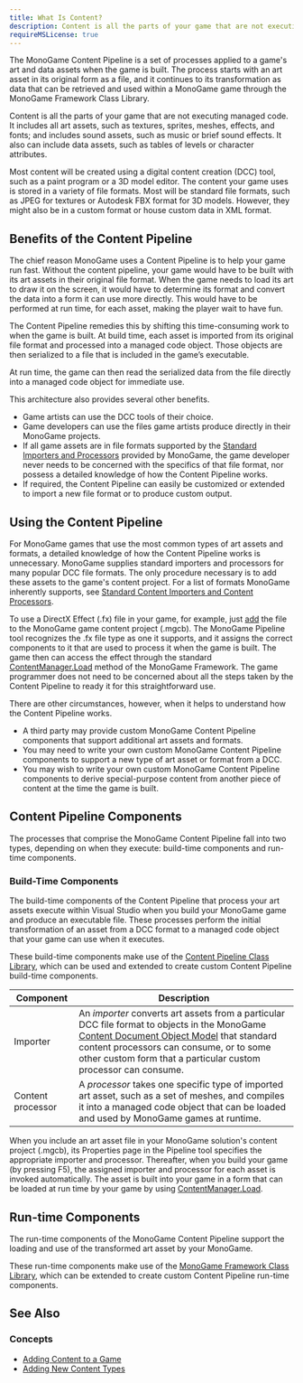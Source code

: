 ```yaml
---
title: What Is Content?
description: Content is all the parts of your game that are not executing managed code. It includes all art assets, such as textures, sprites, meshes, effects, and fonts; and includes sound assets, such as music or brief sound effects. It also can include data assets, such as tables of levels or character attributes.
requireMSLicense: true
---
```


The MonoGame Content Pipeline is a set of processes applied to a game's art and data assets when the game is built. The process starts with an art asset in its original form as a file, and it continues to its transformation as data that can be retrieved and used within a MonoGame game through the MonoGame Framework Class Library.

Content is all the parts of your game that are not executing managed code. It includes all art assets, such as textures, sprites, meshes, effects, and fonts; and includes sound assets, such as music or brief sound effects. It also can include data assets, such as tables of levels or character attributes.

Most content will be created using a digital content creation (DCC) tool, such as a paint program or a 3D model editor. The content your game uses is stored in a variety of file formats. Most will be standard file formats, such as JPEG for textures or Autodesk FBX format for 3D models. However, they might also be in a custom format or house custom data in XML format.

## Benefits of the Content Pipeline

The chief reason MonoGame uses a Content Pipeline is to help your game run fast. Without the content pipeline, your game would have to be built with its art assets in their original file format. When the game needs to load its art to draw it on the screen, it would have to determine its format and convert the data into a form it can use more directly. This would have to be performed at run time, for each asset, making the player wait to have fun.

The Content Pipeline remedies this by shifting this time-consuming work to when the game is built. At build time, each asset is imported from its original file format and processed into a managed code object. Those objects are then serialized to a file that is included in the game’s executable.

At run time, the game can then read the serialized data from the file directly into a managed code object for immediate use.

This architecture also provides several other benefits.

- Game artists can use the DCC tools of their choice.
- Game developers can use the files game artists produce directly in their MonoGame projects.
- If all game assets are in file formats supported by the [Standard Importers and Processors](CP_StdImpsProcs.md) provided by MonoGame, the game developer never needs to be concerned with the specifics of that file format, nor possess a detailed knowledge of how the Content Pipeline works.
- If required, the Content Pipeline can easily be customized or extended to import a new file format or to produce custom output.

## Using the Content Pipeline

For MonoGame games that use the most common types of art assets and formats, a detailed knowledge of how the Content Pipeline works is unnecessary. MonoGame supplies standard importers and processors for many popular DCC file formats. The only procedure necessary is to add these assets to the game's content project. For a list of formats MonoGame inherently supports, see [Standard Content Importers and Content Processors](CP_StdImpsProcs.md).

To use a DirectX Effect (.fx) file in your game, for example, just [add](../../howto/content_pipeline/HowTo_GameContent_Add.md) the file to the MonoGame game content project (.mgcb). The MonoGame Pipeline tool recognizes the .fx file type as one it supports, and it assigns the correct components to it that are used to process it when the game is built. The game then can access the effect through the standard [ContentManager.Load](xref:Microsoft.Xna.Framework.Content.ContentManager) method of the MonoGame Framework. The game programmer does not need to be concerned about all the steps taken by the Content Pipeline to ready it for this straightforward use.

There are other circumstances, however, when it helps to understand how the Content Pipeline works.

- A third party may provide custom MonoGame Content Pipeline components that support additional art assets and formats.
- You may need to write your own custom MonoGame Content Pipeline components to support a new type of art asset or format from a DCC.
- You may wish to write your own custom MonoGame Content Pipeline components to derive special-purpose content from another piece of content at the time the game is built.

## Content Pipeline Components

The processes that comprise the MonoGame Content Pipeline fall into two types, depending on when they execute: build-time components and run-time components.

### Build-Time Components

The build-time components of the Content Pipeline that process your art assets execute within Visual Studio when you build your MonoGame game and produce an executable file. These processes perform the initial transformation of an asset from a DCC format to a managed code object that your game can use when it executes.

These build-time components make use of the [Content Pipeline Class Library](CP_Class_Library.md), which can be used and extended to create custom Content Pipeline build-time components.

|Component|Description|
|-|-|
|Importer|An _importer_ converts art assets from a particular DCC file format to objects in the MonoGame [Content Document Object Model](CP_DOM.md) that standard content processors can consume, or to some other custom form that a particular custom processor can consume.|
|Content processor|A _processor_ takes one specific type of imported art asset, such as a set of meshes, and compiles it into a managed code object that can be loaded and used by MonoGame games at runtime.|

When you include an art asset file in your MonoGame solution's content project (.mgcb), its Properties page in the Pipeline tool specifies the appropriate importer and processor. Thereafter, when you build your game (by pressing F5), the assigned importer and processor for each asset is invoked automatically. The asset is built into your game in a form that can be loaded at run time by your game by using [ContentManager.Load](xref:Microsoft.Xna.Framework.Content.ContentManager).

## Run-time Components

The run-time components of the MonoGame Content Pipeline support the loading and use of the transformed art asset by your MonoGame.

These run-time components make use of the [MonoGame Framework Class Library](../WhatIs_MonoGame_Class_Library.md), which can be extended to create custom Content Pipeline run-time components.

## See Also

### Concepts

- [Adding Content to a Game](index.md)  
- [Adding New Content Types](CP_Content_Advanced.md)  
